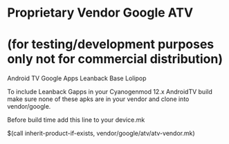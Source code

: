# Proprietary Vendor Google ATV 
# (for testing/development purposes only not for commercial distribution)

Android TV Google Apps Leanback Base Lolipop

To include Leanback Gapps in your Cyanogenmod 12.x AndroidTV build make sure none of these apks are in your vendor and clone into vendor/google.

Before build time add this line to your device.mk


$(call inherit-product-if-exists, vendor/google/atv/atv-vendor.mk)
